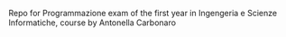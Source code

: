 Repo for Programmazione exam of the first year in Ingengeria e Scienze Informatiche, course by Antonella Carbonaro